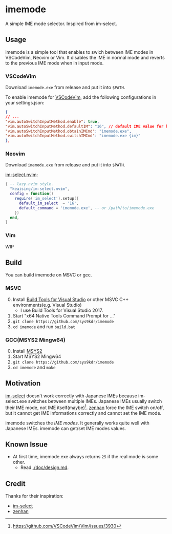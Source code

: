 # imemode

A simple IME mode selector. Inspired from im-select.

## Usage

imemode is a simple tool that enables to swich between IME modes in VSCodeVim, Neovim or Vim.
It disables the IME in normal mode and reverts to the previous IME mode when in input mode.

### VSCodeVim

Download `imemode.exe` from release and put it into `$PATH`.

To enable imemode for [VSCodeVim](https://github.com/VSCodeVim/Vim), add the following configurations in your settings.json:

```json
{
// ...
"vim.autoSwitchInputMethod.enable": true,
"vim.autoSwitchInputMethod.defaultIM": "16", // default IME value for hankaku eisu.
"vim.autoSwitchInputMethod.obtainIMCmd": "imemode.exe",
"vim.autoSwitchInputMethod.switchIMCmd": "imemode.exe {im}"
},
```

### Neovim

Download `imemode.exe` from release and put it into `$PATH`.

[im-select.nvim](https://github.com/keaising/im-select.nvim):

```lua
{ -- lazy.nvim style.
  "keaising/im-select.nvim",
  config = function()
    require('im_select').setup({
      default_im_select  = '16',
      default_command = 'imemode.exe', -- or /path/to/imemode.exe
    })
  end,
}
```

### Vim

WIP

## Build

You can build imemode on MSVC or gcc.

### MSVC

0. Install [Build Tools for Visual Studio](https://visualstudio.microsoft.com/ja/downloads/) or other MSVC C++ environments(e.g. Visual Studio)
    * I use Build Tools for Visual Studio 2017.
1. Start "x64 Native Tools Command Prompt for ..."
2. `git clone https://github.com/sys9kdr/imemode`
3. `cd imemode` and run `build.bat`

### GCC(MSYS2 Mingw64)

0. Install [MSYS2](https://www.msys2.org/)
1. Start MSYS2 Mingw64
2. `git clone https://github.com/sys9kdr/imemode`
3. `cd imemode` and `make`

## Motivation

[im-select](https://github.com/daipeihust/im-select) doesn't work correctly with Japanese IMEs because im-select.exe switches between multiple IMEs. Japanese IMEs usually switch their IME mode, not IME itself(maybe)[^fn1].
[zenhan](https://github.com/iuchim/zenhan) force the IME switch on/off, but it cannot get IME informations correctly and cannot set the IME mode.

[^fn1]: <https://github.com/VSCodeVim/Vim/issues/3930>

imemode switches the *IME modes*. It generally works quite well with Japanese IMEs.
imemode can get/set IME modes values.

## Known Issue

* At first time, imemode.exe always returns `25` if the real mode is some other.
    * Read [./doc/design.md](./doc/design.md).

## Credit

Thanks for their inspiration:

* [im-select](https://github.com/daipeihust/im-select)
* [zenhan](https://github.com/iuchim/zenhan)
